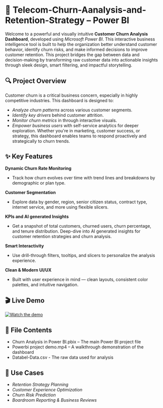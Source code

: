 # 🚀 Telecom-Churn-Aanalysis-and-Retention-Strategy – Power BI

Welcome to a powerful and visually intuitive **Customer Churn Analysis Dashboard**, developed using _Microsoft Power BI_. This interactive business intelligence tool is built to help the organization better understand customer behavior, identify churn risks, and make informed decisions to improve customer retention.
This project bridges the gap between data and decision-making by transforming raw customer data into actionable insights through sleek design, smart filtering, and impactful storytelling.


## 🔍 Project Overview

Customer churn is a critical business concern, especially in highly competitive industries. This dashboard is designed to:
- _Analyze churn patterns_ across various customer segments.
- _Identify key drivers_ behind customer attrition.
- _Monitor churn metrics_ in through interactive visuals.
- _Empower business users_ with self-service analytics for deeper exploration.
Whether you're in marketing, customer success, or strategy, this dashboard enables teams to respond proactively and strategically to churn trends.


## ✨ Key Features

**Dynamic Churn Rate Monitoring**
 - Track how churn evolves over time with trend lines and breakdowns by demographic or plan type.

**Customer Segmentation**
 - Explore data by gender, region, senior citizen status, contract type, internet service, and more using flexible slicers.

**KPIs and AI generated Insights**  
 - Get a snapshot of total customers, churned users, churn percentage, and tenure distribution. Deep-dive into AI generated insights for customer retention strategies and churn analysis.

**Smart Interactivity**  
 - Use drill-through filters, tooltips, and slicers to personalize the analysis experience.

**Clean & Modern UI/UX**  
 - Built with user experience in mind — clean layouts, consistent color palettes, and intuitive navigation.


## 🎬 Live Demo

[![Watch the demo](media/demo-thumbnail.png)](https://www.youtube.com/watch?v=your_video_id)


## 📁 File Contents

- Churn Analysis in Power BI.pbix – The main Power BI project file
- Powerbi project demo.mp4 – A walkthrough demonstration of the dashboard
- Databel-Data.csv - The raw data used for analysis


## 📌 Use Cases

- _Retention Strategy Planning_
- _Customer Experience Optimization_
- _Churn Risk Prediction_
- _Boardroom Reporting & Business Reviews_
